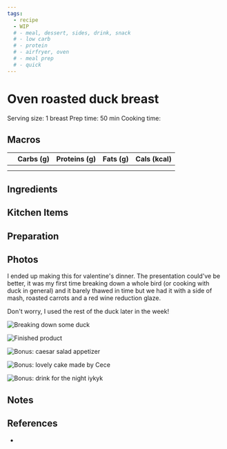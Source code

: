 ```yaml
---
tags:
  - recipe
  - WIP
  # - meal, dessert, sides, drink, snack
  # - low carb
  # - protein
  # - airfryer, oven
  # - meal prep
  # - quick
---
```

# Oven roasted duck breast

Serving size: 1 breast
Prep time: 50 min
Cooking time:

## Macros

|  | Carbs (g) | Proteins (g) | Fats (g) | Cals (kcal) |
| --- | --- | --- | --- | --- |
|  |  |  |  |  |
|  |  |  |  |  |

## Ingredients

## Kitchen Items

## Preparation

## Photos

I ended up making this for valentine's dinner. The presentation could've be better, it was my first time breaking down a whole bird (or cooking with duck in general) and it barely thawed in time but we had it with a side of mash, roasted carrots and a red wine reduction glaze.

Don't worry, I used the rest of the duck later in the week!

![Breaking down some duck](https://media.discordapp.net/attachments/1259711992847929372/1259714826683547660/4ABFAE03-20E5-41CD-B6B3-EB8610C213A5.jpg?ex=668cb05b&is=668b5edb&hm=b6c66ee24a363975e4ba4b6cb45f0837e462790ba7a4b342329150d5a8f2a93b&=&format=webp&width=810&height=608)

![Finished product](https://media.discordapp.net/attachments/1259711992847929372/1259718742787620895/image.png?ex=668cb400&is=668b6280&hm=61f194a1fa478adb0a032613aef9cec96c61b85721b5750a3e2cb803605f1211&=&format=webp&quality=lossless)

![Bonus: caesar salad appetizer](https://media.discordapp.net/attachments/1259711992847929372/1259717761790378166/c6bc5dd7-c91f-4c33-8e27-7fe9c9ab03d9.png?ex=668cb316&is=668b6196&hm=bb82942ec8f3bf1a71070695c9c87eab181ece487d1ccd9d99be57d2db93974d&=&format=webp&quality=lossless)

![Bonus: lovely cake made by Cece](https://media.discordapp.net/attachments/1259711992847929372/1259714823801798726/94AA205B-DF0B-41CF-B8F5-85A3E1364194.jpg?ex=668cb05a&is=668b5eda&hm=85c9b2e3e67858c6d81ba2d5c1caa7bfabefe9daf15826045af5eb30ddd2c9ac&=&format=webp&width=810&height=1080)

![Bonus: drink for the night iykyk](https://media.discordapp.net/attachments/1259711992847929372/1259714825865527417/231E5398-ED68-4A44-A0B9-F6CB61F44648.jpg?ex=668cb05a&is=668b5eda&hm=36d10e4548a49979b8d9fbf60c9bb6e9fe4eb6ba8b284f87c692bf2eb12979f0&=&format=webp&width=810&height=608)

## Notes

## References

- []()